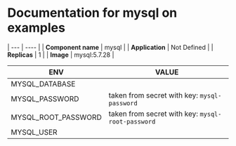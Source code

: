 # Documentation for mysql on examples

| --- | ---- |
| **Component name** | mysql |
| **Application** | Not Defined |
| **Replicas** | 1 |
| **Image** | mysql:5.7.28 |

| ENV | VALUE |
| --- | -----  |
|MYSQL_DATABASE | |
|MYSQL_PASSWORD | taken from secret with key: ``mysql-password``|
|MYSQL_ROOT_PASSWORD | taken from secret with key: ``mysql-root-password``|
|MYSQL_USER | |
